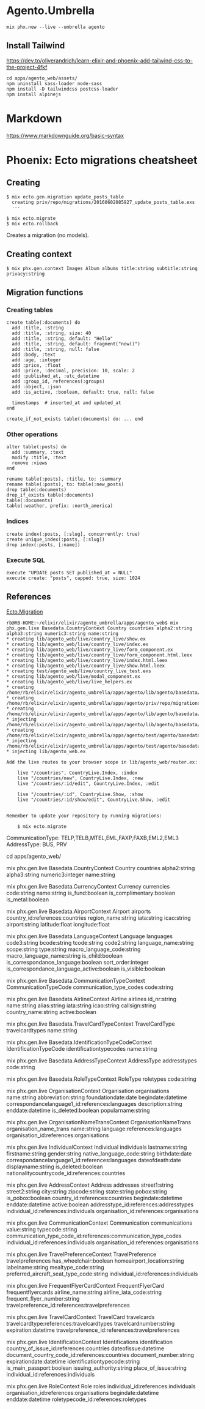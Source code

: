 # Agento.Umbrella

```
mix phx.new --live --umbrella agento
```

## Install Tailwind

https://dev.to/oliverandrich/learn-elixir-and-phoenix-add-tailwind-css-to-the-project-4fkf

```
cd apps/agento_web/assets/
npm uninstall sass-loader node-sass
npm install -D tailwindcss postcss-loader
npm install alpinejs
```

# Markdown

https://www.markdownguide.org/basic-syntax

# Phoenix: Ecto migrations cheatsheet

## Creating

    $ mix ecto.gen.migration update_posts_table
      creating priv/repo/migrations/20160602085927_update_posts_table.exs
      ···

    $ mix ecto.migrate
    $ mix ecto.rollback

Creates a migration (no models).

## Creating context

    $ mix phx.gen.context Images Album albums title:string subtitle:string privacy:string

## Migration functions

### Creating tables

    create table(:documents) do
      add :title, :string
      add :title, :string, size: 40
      add :title, :string, default: "Hello"
      add :title, :string, default: fragment("now()")
      add :title, :string, null: false
      add :body, :text
      add :age, :integer
      add :price, :float
      add :price, :decimal, precision: 10, scale: 2
      add :published_at, :utc_datetime
      add :group_id, references(:groups)
      add :object, :json
      add :is_active, :boolean, default: true, null: false

      timestamps  # inserted_at and updated_at
    end

    create_if_not_exists table(:documents) do: ... end

### Other operations

    alter table(:posts) do
      add :summary, :text
      modify :title, :text
      remove :views
    end

    rename table(:posts), :title, to: :summary
    rename table(:posts), to: table(:new_posts)
    drop table(:documents)
    drop_if_exists table(:documents)
    table(:documents)
    table(:weather, prefix: :north_america)

### Indices

    create index(:posts, [:slug], concurrently: true)
    create unique_index(:posts, [:slug])
    drop index(:posts, [:name])

### Execute SQL

    execute "UPDATE posts SET published_at = NULL"
    execute create: "posts", capped: true, size: 1024

## References
[Ecto.Migration](https://hexdocs.pm/ecto_sql/Ecto.Migration.html#content)

```
rb@RB-HOME:~/elixir/elixir/agento_umbrella/apps/agento_web$ mix phx.gen.live Basedata.CountryContext Country countries alpha2:string alpha3:string numeric3:string name:string
* creating lib/agento_web/live/country_live/show.ex
* creating lib/agento_web/live/country_live/index.ex
* creating lib/agento_web/live/country_live/form_component.ex
* creating lib/agento_web/live/country_live/form_component.html.leex
* creating lib/agento_web/live/country_live/index.html.leex
* creating lib/agento_web/live/country_live/show.html.leex
* creating test/agento_web/live/country_live_test.exs
* creating lib/agento_web/live/modal_component.ex
* creating lib/agento_web/live/live_helpers.ex
* creating /home/rb/elixir/elixir/agento_umbrella/apps/agento/lib/agento/basedata/country_context/country.ex
* creating /home/rb/elixir/elixir/agento_umbrella/apps/agento/priv/repo/migrations/20200920153337_create_countries.exs
* creating /home/rb/elixir/elixir/agento_umbrella/apps/agento/lib/agento/basedata/country_context.ex
* injecting /home/rb/elixir/elixir/agento_umbrella/apps/agento/lib/agento/basedata/country_context.ex
* creating /home/rb/elixir/elixir/agento_umbrella/apps/agento/test/agento/basedata/country_context_test.exs
* injecting /home/rb/elixir/elixir/agento_umbrella/apps/agento/test/agento/basedata/country_context_test.exs
* injecting lib/agento_web.ex

Add the live routes to your browser scope in lib/agento_web/router.ex:

    live "/countries", CountryLive.Index, :index
    live "/countries/new", CountryLive.Index, :new
    live "/countries/:id/edit", CountryLive.Index, :edit

    live "/countries/:id", CountryLive.Show, :show
    live "/countries/:id/show/edit", CountryLive.Show, :edit


Remember to update your repository by running migrations:

    $ mix ecto.migrate
```

CommunicationType: TELP,TELB,MTEL,EML,FAXP,FAXB,EML2,EML3
AddressType: BUS, PRV

cd apps/agento_web/

mix phx.gen.live Basedata.CountryContext Country countries alpha2:string alpha3:string numeric3:integer name:string

mix phx.gen.live Basedata.CurrencyContext Currency currencies code:string name:string is_fund:boolean is_complimentary:boolean is_metal:boolean

mix phx.gen.live Basedata.AirportContext Airport airports country_id:references:countries region_name:string iata:string icao:string airport:string latitude:float longitude:float

mix phx.gen.live Basedata.LanguageContext Language languages code3:string bcode:string tcode:string code2:string language_name:string scope:string type:string macro_language_code:string macro_language_name:string is_child:boolean is_correspondance_language:boolean sort_order:integer is_correspondance_language_active:boolean is_visible:boolean

mix phx.gen.live Basedata.CommunicationTypeContext CommunicationTypeCode communication_type_codes code:string

mix phx.gen.live Basedata.AirlineContext Airline airlines id_nr:string name:string alias:string iata:string icao:string callsign:string country_name:string active:boolean

mix phx.gen.live Basedata.TravelCardTypeContext TravelCardType travelcardtypes name:string

mix phx.gen.live Basedata.IdentificationTypeCodeContext IdentificationTypeCode identificationtypecodes name:string

mix phx.gen.live Basedata.AddressTypeContext AddressType addresstypes code:string

mix phx.gen.live Basedata.RoleTypeContext RoleType roletypes code:string


mix phx.gen.live OrganisationContext Organisation organisations name:string abbreviation:string foundationdate:date begindate:datetime correspondancelanguage1_id:references:languages description:string enddate:datetime is_deleted:boolean popularname:string

mix phx.gen.live OrganisationNameTransContext OrganisationNameTrans organisation_name_trans name:string language:references:languages organisation_id:references:organisations

mix phx.gen.live IndividualContext Individual individuals lastname:string firstname:string gender:string native_language_code:string birthdate:date correspondancelanguage1_id:references:languages  dateofdeath:date displayname:string is_deleted:boolean nationalitycountrycode_id:references:countries

mix phx.gen.live AddressContext Address addresses street1:string street2:string city:string zipcode:string state:string pobox:string is_pobox:boolean country_id:references:countries begindate:datetime enddate:datetime active:boolean addresstype_id:references:addresstypes individual_id:references:individuals organisation_id:references:organisations 

mix phx.gen.live CommunicationContext Communication communications value:string typecode:string communication_type_code_id:references:communication_type_codes individual_id:references:individuals organisation_id:references:organisations 

mix phx.gen.live TravelPreferenceContext TravelPreference travelpreferences has_wheelchair:boolean homeairport_location:string labelname:string mealtype_code:string preferred_aircraft_seat_type_code:string individual_id:references:individuals

mix phx.gen.live FrequentFlyerCardContext FrequentFlyerCard frequentflyercards airline_name:string airline_iata_code:string frequent_flyer_number:string travelpreference_id:references:travelpreferences

mix phx.gen.live TravelCardContext TravelCard travelcards travelcardtype:references:travelcardtypes travelcardnumber:string expiration:datetime travelpreference_id:references:travelpreferences

mix phx.gen.live IdentificationContext Identifications identification country_of_issue_id:references:countries dateofissue:datetime document_country_code_id:references:countries document_number:string expirationdate:datetime identificationtypecode:string is_main_passport:boolean issuing_authority:string place_of_issue:string individual_id:references:individuals

mix phx.gen.live RoleContext Role roles individual_id:references:individuals organisation_id:references:organisations begindate:datetime enddate:datetime roletypecode_id:references:roletypes



